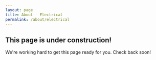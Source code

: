 ```yaml
---
layout: page
title: About - Electrical
permalink: /about/electrical
---
```


## This page is under construction!

We're working hard to get this page ready for you. Check back soon!